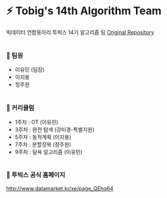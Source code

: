 # **⚡ Tobig's 14th Algorithm Team**

빅데이터 연합동아리 투빅스 14기 알고리즘 팀 [ Original Repository ](https://github.com/yourmean/Tobigs14AlgorithmTeam)
<br><br>
### :round_pushpin: 팀원
- 이유민 (팀장)
- 이지용
- 정주원 
<br><br>
### :round_pushpin: 커리큘럼
- 1주차 : OT (이유민)
- 3주차 : 완전 탐색 (강미경-특별지원)
- 5주차 : 동적계획 (이지용)
- 7주차 : 분할정복 (정주원)
- 9주차 : 탐욕 알고리즘 (이유민)
<br><br>
### :round_pushpin: 투빅스 공식 홈페이지 
http://www.datamarket.kr/xe/page_QEhq64
